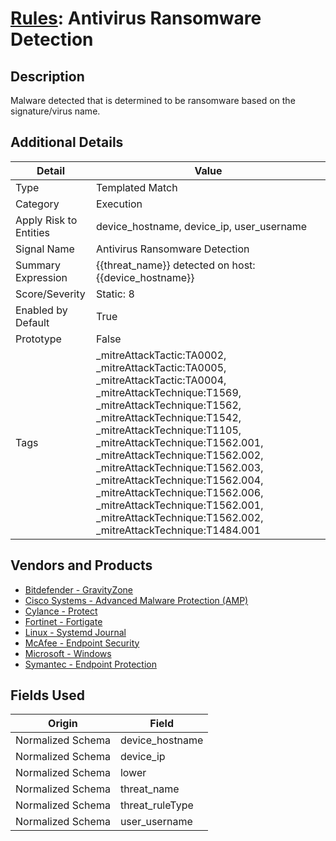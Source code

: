 # [Rules](README.md): Antivirus Ransomware Detection

## Description
Malware detected that is determined to be ransomware based on the signature/virus name.

## Additional Details
|Detail|Value|
|----|----|
|Type|Templated Match|
|Category|Execution|
|Apply Risk to Entities|device_hostname, device_ip, user_username|
|Signal Name|Antivirus Ransomware Detection|
|Summary Expression|{{threat_name}} detected on host: {{device_hostname}}|
|Score/Severity|Static: 8|
|Enabled by Default|True|
|Prototype|False|
|Tags|_mitreAttackTactic:TA0002, _mitreAttackTactic:TA0005, _mitreAttackTactic:TA0004, _mitreAttackTechnique:T1569, _mitreAttackTechnique:T1562, _mitreAttackTechnique:T1542, _mitreAttackTechnique:T1105, _mitreAttackTechnique:T1562.001, _mitreAttackTechnique:T1562.002, _mitreAttackTechnique:T1562.003, _mitreAttackTechnique:T1562.004, _mitreAttackTechnique:T1562.006, _mitreAttackTechnique:T1562.001, _mitreAttackTechnique:T1562.002, _mitreAttackTechnique:T1484.001|
## Vendors and Products
- [Bitdefender - GravityZone](../products/046b3623-69fe-409f-9e80-fd3ebef0654f.md)
- [Cisco Systems - Advanced Malware Protection (AMP)](../products/7eaa4c44-5b7f-4d9e-8c1c-c4105c2b7506.md)
- [Cylance - Protect](../products/60829f4a-7acb-47d1-ad23-8424fcf83dcb.md)
- [Fortinet - Fortigate](../products/c57e2c85-4fc1-4fb7-8fa1-dbc5235231ad.md)
- [Linux - Systemd Journal](../products/5be5af82-c248-4c4c-a485-0571025f242c.md)
- [McAfee - Endpoint Security](../products/c91067a3-e972-4a73-ac14-75df12d49cc8.md)
- [Microsoft - Windows](../products/1ff7546c-cb36-4a24-87f7-89d2cecc5761.md)
- [Symantec - Endpoint Protection](../products/eb2f69a8-8d13-447f-9859-1ad0979b4a24.md)


## Fields Used

|Origin|Field|
|----|----|
|Normalized Schema|device_hostname|
|Normalized Schema|device_ip|
|Normalized Schema|lower|
|Normalized Schema|threat_name|
|Normalized Schema|threat_ruleType|
|Normalized Schema|user_username|


